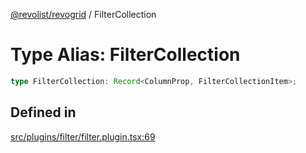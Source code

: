 [@revolist/revogrid](README.md) / FilterCollection

# Type Alias: FilterCollection

```ts
type FilterCollection: Record<ColumnProp, FilterCollectionItem>;
```

## Defined in

[src/plugins/filter/filter.plugin.tsx:69](https://github.com/revolist/revogrid/blob/f56bf50e3d2048c8d7f3081240be2216cdbe01d4/src/plugins/filter/filter.plugin.tsx#L69)
